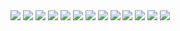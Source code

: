 <div>
  <img src="https://picsum.photos/202/111/?6">
  <img src="https://picsum.photos/160/189/?13">
  <img src="https://picsum.photos/111/160/?38">
  <img src="https://picsum.photos/189/200/?22">
  <img src="https://picsum.photos/195/200/?5">
  <img src="https://picsum.photos/189/189/?2">
  <img src="https://picsum.photos/200/211/?3">
  <img src="https://picsum.photos/111/111/?31">
  <img src="https://picsum.photos/133/164/?0">
  <img src="https://picsum.photos/200/195/?05">
  <img src="https://picsum.photos/211/191/?4">
  <img src="https://picsum.photos/191/133/?1">
  <img src="https://picsum.photos/220/202/?7">
</div>
